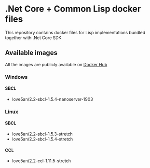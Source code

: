 # .Net Core + Common Lisp docker files

This repository contains docker files for Lisp implementations bundled together with .Net Core SDK

## Available images

All the images are publicly available on [Docker Hub](https://cloud.docker.com/u/love5an/repository/docker/love5an/dotnet-core-sdk-common-lisp)

### Windows

#### SBCL
  * love5an/2.2-sbcl-1.5.4-nanoserver-1903

### Linux

#### SBCL
  * love5an/2.2-sbcl-1.5.3-stretch
  * love5an/2.2-sbcl-1.5.4-stretch

#### CCL
  * love5an/2.2-ccl-1.11.5-stretch

